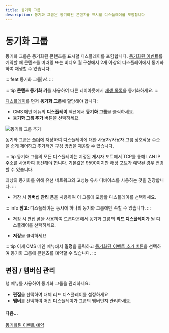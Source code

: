 ```yaml
---
title: 동기화 그룹
description: 동기화 그룹은 동기화된 콘텐츠를 표시할 디스플레이를 포함합니다
---
```


# 동기화 그룹

동기화 그룹은 동기화된 콘텐츠를 표시할 디스플레이를 포함합니다. [동기화된 이벤트](/guide/scheduling/events#synchronised-events)를 예약할 때 콘텐츠를 미러링 또는 비디오 월 구성에서 2개 이상의 디스플레이에서 동기화하여 재생할 수 있습니다.

::: feat
동기화 그룹|v4
:::

::: tip
**콘텐츠 동기화 키**를 사용하여 다른 레이아웃에서 [재생 목록](/guide/layouts/editor/playlists)을 동기화하세요.
:::

[디스플레이](/guide/displays)를 먼저 **동기화 그룹**에 할당해야 합니다:

- CMS 메인 메뉴의 **디스플레이** 섹션에서 **동기화 그룹**을 클릭하세요.
- **동기화 그룹 추가** 버튼을 선택하세요.

![동기화 그룹 추가](/img/v4_displays_add_sync_groups.png)

동기화 그룹은 [폴더](/guide/tour/folders)에 저장하여 디스플레이에 대한 사용자/사용자 그룹 상호작용 수준을 쉽게 제어하고 추가적인 구성 방법을 제공할 수 있습니다.

::: tip
동기화 그룹의 모든 디스플레이는 지정된 게시자 포트에서 TCP를 통해 LAN IP 주소를 사용하여 통신해야 합니다. 기본값은 9590이지만 해당 포트가 예약된 경우 변경할 수 있습니다.

최상의 동기화를 위해 유선 네트워크와 고성능 유사 디바이스를 사용하는 것을 권장합니다.
:::

- 저장 시 **멤버십 관리** 폼을 사용하여 이 그룹에 포함할 디스플레이를 선택하세요.

::: info
**참고:** 디스플레이는 동시에 하나의 동기화 그룹에만 속할 수 있습니다.
:::

- 저장 시 편집 폼을 사용하여 드롭다운에서 동기화 그룹의 **리드 디스플레이**가 될 디스플레이를 선택하세요.

- **저장**을 클릭하세요

::: tip
이제 CMS 메인 메뉴에서 **일정**을 클릭하고 [동기화된 이벤트 추가 버튼](/guide/scheduling/events#synchronised-events)을 선택하여 동기화 그룹에 콘텐츠를 예약할 수 있습니다.
:::

## 편집 / 멤버십 관리

행 메뉴를 사용하여 동기화 그룹을 관리하세요:

- **편집**을 선택하여 대체 리드 디스플레이를 설정하세요
- **멤버**를 선택하여 어떤 디스플레이가 그룹의 멤버인지 관리하세요.

#### 다음...

[동기화된 이벤트 예약](/guide/scheduling/events#synchronised-events) 